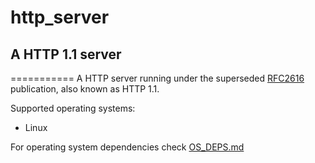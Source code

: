 # http_server #
## A HTTP 1.1 server ##
===========
A HTTP server running under the superseded [RFC2616](http://www.w3.org/Protocols/rfc2616/rfc2616.html) publication, also known as HTTP 1.1.

Supported operating systems:
 - Linux

For operating system dependencies check [OS_DEPS.md](OS_DEPS.md)